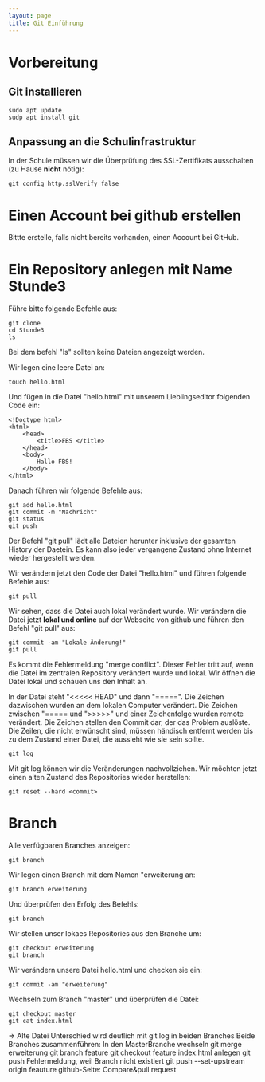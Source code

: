 ```yaml
---
layout: page
title: Git Einführung
---
```

# Vorbereitung

## Git installieren

````
sudo apt update
sudp apt install git
````

## Anpassung an die Schulinfrastruktur

In der Schule müssen wir die Überprüfung des SSL-Zertifikats ausschalten (zu Hause **nicht** nötig):

```
git config http.sslVerify false
```

# Einen Account bei github erstellen

Bittte erstelle, falls nicht bereits vorhanden, einen Account bei GitHub.

# Ein Repository anlegen mit Name Stunde3

Führe bitte folgende Befehle aus:

```
git clone
cd Stunde3
ls
```
Bei dem befehl "ls" sollten keine Dateien angezeigt werden.

Wir legen eine leere Datei an:

```
touch hello.html
```

Und fügen in die Datei "hello.html" mit unserem Lieblingseditor folgenden Code ein:

```
<!Doctype html>
<html>
    <head>
        <title>FBS </title>
    </head>
    <body>
        Hallo FBS!
    </body>
</html>
```

Danach führen wir folgende Befehle aus:

```
git add hello.html
git commit -m "Nachricht"
git status
git push
```

Der Befehl "git pull" lädt alle Dateien herunter inklusive der gesamten History der Daetein. Es kann also jeder vergangene Zustand ohne Internet wieder hergestellt werden.


Wir verändern jetzt den Code der Datei "hello.html" und führen folgende Befehle aus:

```
git pull
```

Wir sehen, dass die Datei auch lokal verändert wurde. Wir verändern die Datei jetzt **lokal und online** auf der Webseite von github und führen den Befehl "git pull" aus:

```
git commit -am "Lokale Änderung!"
git pull
```

Es kommt die Fehlermeldung "merge conflict". Dieser Fehler tritt auf, wenn die Datei im zentralen Repository verändert wurde und lokal. Wir öffnen die Datei lokal und schauen uns den Inhalt an.

In der Datei steht "<<<<< HEAD" und dann "=====". Die Zeichen dazwischen wurden an dem lokalen Computer verändert. Die Zeichen zwischen "===== und ">>>>>" und einer Zeichenfolge wurden remote verändert. Die Zeichen stellen den Commit dar, der das Problem auslöste. Die Zeilen, die nicht erwünscht sind, müssen händisch entfernt werden bis zu dem Zustand einer Datei, die aussieht wie sie sein sollte.

```
git log
```

Mit git log können wir die Veränderungen nachvollziehen. Wir möchten jetzt einen alten Zustand des Repositories wieder herstellen:

```
git reset --hard <commit>
```

# Branch

Alle verfügbaren Branches anzeigen:

```
git branch
```

Wir legen einen Branch mit dem Namen "erweiterung an:

```
git branch erweiterung
```

Und überprüfen den Erfolg des Befehls:

```
git branch
```

Wir stellen unser lokaes Repositories aus den Branche um:

```
git checkout erweiterung
git branch
```
Wir verändern unsere Datei hello.html und checken sie ein:

```
git commit -am "erweiterung"
```

Wechseln zum Branch "master" und überprüfen die Datei:

```
git checkout master
git cat index.html 
```

=> Alte Datei
Unterschied wird deutlich mit
git log in beiden Branches
Beide Branches zusammenführen:
In den MasterBranche wechseln
git merge erweiterung
git branch feature
git checkout feature
index.html anlegen
git push
Fehlermeldung, weil Branch nicht existiert
git push --set-upstream origin feauture
github-Seite: Compare&pull request